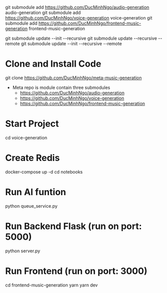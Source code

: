 git submodule add https://github.com/DucMinhNgo/audio-generation audio-generation
git submodule add https://github.com/DucMinhNgo/voice-generation voice-generation
git submodule add https://github.com/DucMinhNgo/frontend-music-generation frontend-music-generation

git submodule update --init --recursive git submodule update --recursive --remote 
git submodule update --init --recursive --remote

# Clone and Install Code
git clone https://github.com/DucMinhNgo/meta-music-generation

- Meta repo is module contain three submodules
    + https://github.com/DucMinhNgo/audio-generation
    + https://github.com/DucMinhNgo/voice-generation
    + https://github.com/DucMinhNgo/frontend-music-generation 

# Start Project
cd voice-generation
# Create Redis
docker-compose up -d
cd notebooks

# Run AI funtion
python queue_service.py

# Run Backend Flask (run on port: 5000)
python server.py

# Run Frontend (run on port: 3000)
cd frontend-music-generation
yarn
yarn dev
